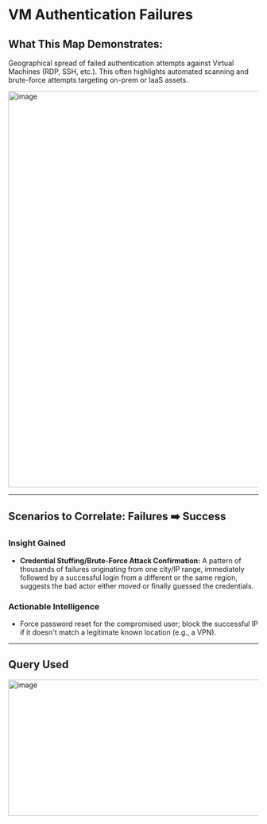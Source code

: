 # VM Authentication Failures  
## What This Map Demonstrates:  
Geographical spread of failed authentication attempts against Virtual Machines (RDP, SSH, etc.). 
This often highlights automated scanning and brute-force attempts targeting on-prem or IaaS assets.  

<img width="1311" height="797" alt="image" src="https://github.com/user-attachments/assets/e191a5e8-58cf-4712-9b09-b95bde42dd61" />  

---

## Scenarios to Correlate: Failures ➡️ Success 
### Insight Gained  
- **Credential Stuffing/Brute-Force Attack Confirmation:** A pattern of thousands of failures originating from one city/IP range, immediately followed by a successful login from a different or the same region, suggests the bad actor either moved or finally guessed the credentials.
### Actionable Intelligence
- Force password reset for the compromised user; block the successful IP if it doesn't match a legitimate known location (e.g., a VPN).


---
## Query Used  
<img width="1613" height="274" alt="image" src="https://github.com/user-attachments/assets/718b6678-3c62-429a-a9fb-e8ebde60afa2" />


